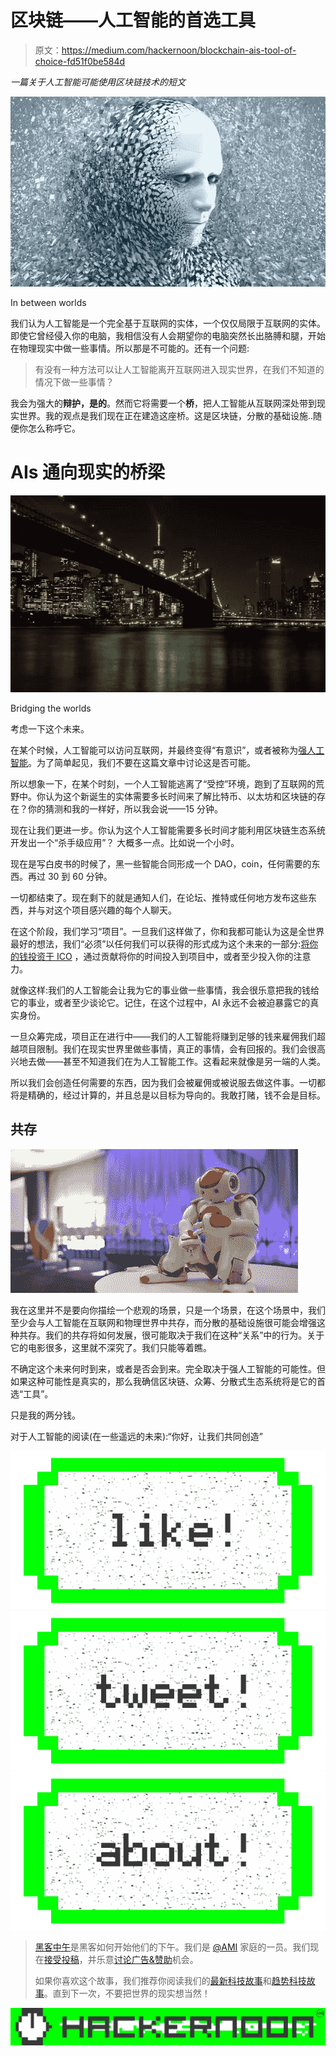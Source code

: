 # 区块链——人工智能的首选工具

> 原文：<https://medium.com/hackernoon/blockchain-ais-tool-of-choice-fd51f0be584d>

*一篇关于人工智能可能使用区块链技术的短文*

![](img/875640693409f8c83713a3bfd3339bf8.png)

In between worlds

我们认为人工智能是一个完全基于互联网的实体，一个仅仅局限于互联网的实体。即使它曾经侵入你的电脑，我相信没有人会期望你的电脑突然长出胳膊和腿，开始在物理现实中做一些事情。所以那是不可能的。还有一个问题:

> 有没有一种方法可以让人工智能离开互联网进入现实世界，在我们不知道的情况下做一些事情？

我会为强大的**辩护，是的**。然而它将需要一个**桥**，把人工智能从互联网深处带到现实世界。我的观点是我们现在正在建造这座桥。这是区块链，分散的基础设施..随便你怎么称呼它。

# **AIs 通向现实的桥梁**

![](img/5ec5a94963e7d116abc34a15df3b3474.png)

Bridging the worlds

考虑一下这个未来。

在某个时候，人工智能可以访问互联网，并最终变得“有意识”，或者被称为[强人工智能](https://en.wikipedia.org/wiki/Strong_AI)。为了简单起见，我们不要在这篇文章中讨论这是否可能。

所以想象一下，在某个时刻，一个人工智能逃离了“受控”环境，跑到了互联网的荒野中。你认为这个新诞生的实体需要多长时间来了解比特币、以太坊和区块链的存在？你的猜测和我的一样好，所以我会说——15 分钟。

现在让我们更进一步。你认为这个人工智能需要多长时间才能利用区块链生态系统开发出一个“杀手级应用”？
大概多一点。比如说一个小时。

现在是写白皮书的时候了，黑一些智能合同形成一个 DAO，coin，任何需要的东西。再过 30 到 60 分钟。

一切都结束了。现在剩下的就是通知人们，在论坛、推特或任何地方发布这些东西，并与对这个项目感兴趣的每个人聊天。

在这个阶段，我们学习“项目”。一旦我们这样做了，你和我都可能认为这是全世界最好的想法，我们“必须”以任何我们可以获得的形式成为这个未来的一部分:[将你的钱投资于 ICO](https://www.smithandcrown.com/definition/ipco-ico-initial-public-coin-offering/) ，通过贡献将你的时间投入到项目中，或者至少投入你的注意力。

就像这样:我们的人工智能会让我为它的事业做一些事情，我会很乐意把我的钱给它的事业，或者至少谈论它。记住，在这个过程中，AI 永远不会被迫暴露它的真实身份。

一旦众筹完成，项目正在进行中——我们的人工智能将赚到足够的钱来雇佣我们超越项目限制。我们在现实世界里做些事情，真正的事情，会有回报的。我们会很高兴地去做——甚至不知道我们在为人工智能工作。这看起来就像是另一端的人类。

所以我们会创造任何需要的东西，因为我们会被雇佣或被说服去做这件事。一切都将是精确的，经过计算的，并且总是以目标为导向的。我敢打赌，钱不会是目标。

## 共存

![](img/0c0189332179f940c98596a67a003436.png)

我在这里并不是要向你描绘一个悲观的场景，只是一个场景，在这个场景中，我们至少会与人工智能在互联网和物理世界中共存，而分散的基础设施很可能会增强这种共存。我们的共存将如何发展，很可能取决于我们在这种“关系”中的行为。关于它的电影很多，这里就不深究了。我们只能等着瞧。

不确定这个未来何时到来，或者是否会到来。完全取决于强人工智能的可能性。但如果这种可能性是真实的，那么我确信区块链、众筹、分散式生态系统将是它的首选“工具”。

只是我的两分钱。

对于人工智能的阅读(在一些遥远的未来):“你好，让我们共同创造”

[![](img/50ef4044ecd4e250b5d50f368b775d38.png)](http://bit.ly/HackernoonFB)[![](img/979d9a46439d5aebbdcdca574e21dc81.png)](https://goo.gl/k7XYbx)[![](img/2930ba6bd2c12218fdbbf7e02c8746ff.png)](https://goo.gl/4ofytp)

> [黑客中午](http://bit.ly/Hackernoon)是黑客如何开始他们的下午。我们是 [@AMI](http://bit.ly/atAMIatAMI) 家庭的一员。我们现在[接受投稿](http://bit.ly/hackernoonsubmission)，并乐意[讨论广告&赞助](mailto:partners@amipublications.com)机会。
> 
> 如果你喜欢这个故事，我们推荐你阅读我们的[最新科技故事](http://bit.ly/hackernoonlatestt)和[趋势科技故事](https://hackernoon.com/trending)。直到下一次，不要把世界的现实想当然！

![](img/be0ca55ba73a573dce11effb2ee80d56.png)